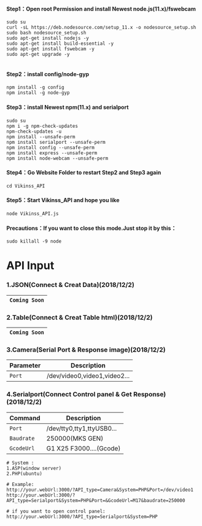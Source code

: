 ####  Step1：Open root Permission and install Newest node.js(11.x)/fswebcam 
```
sudo su
curl -sL https://deb.nodesource.com/setup_11.x -o nodesource_setup.sh
sudo bash nodesource_setup.sh
sudo apt-get install nodejs -y
sudo apt-get install build-essential -y
sudo apt-get install fswebcam -y
sudo apt-get upgrade -y


```


####  Step2：install config/node-gyp
```
npm install -g config
npm install -g node-gyp

```

####  Step3：install Newest npm(11.x) and serialport 
```
sudo su
npm i -g npm-check-updates
npm-check-updates -u
npm install --unsafe-perm
npm install serialport --unsafe-perm
npm install config --unsafe-perm
npm install express --unsafe-perm
npm install node-webcam --unsafe-perm

```

####  Step4：Go Website Folder to restart Step2 and Step3 again
```
cd Vikinss_API
```

####  Step5：Start Vikinss_API and hope you like 
```
node Vikinss_API.js
```

####  Precautions：If you want to close this mode.Just stop it by this：
```
sudo killall -9 node
```


# API Input

### 1.JSON(Connect & Creat Data)(2018/12/2)

| `Coming Soon` |
| ------------- |

### 2.Table(Connect & Creat Table html)(2018/12/2)

| `Coming Soon` |
| ------------- |

### 3.Camera(Serial Port & Response image)(2018/12/2)

| Parameter  | Description |
| ------------- | ------------- |
| `Port`  | /dev/video0,video1,video2... |


### 4.Serialport(Connect Control panel & Get Response)(2018/12/2)

| Command | Description |
| ------------- | ------------- |
| `Port`  | /dev/tty0,tty1,ttyUSB0... |
| `Baudrate`  | 250000(MKS GEN) |
| `GcodeUrl`  | G1 X25 F3000....(Gcode) |

```
# System :
1.ASP(window server)
2.PHP(ubuntu)

# Example:
http://your.webUrl:3000/?API_type=Camera&System=PHP&Port=/dev/video1
http://your.webUrl:3000/?API_type=Serialport&System=PHP&Port=&GcodeUrl=M17&baudrate=250000

# if you want to open control panel:
http://your.webUrl:3000/?API_type=Serialport&System=PHP


```

